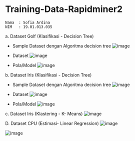 # Training-Data-Rapidminer2
```
Nama  : Sofia Ardina
NIM   : 19.01.013.035
```
a. Dataset Golf (Klasifikasi - Decision Tree)
  - Sample Dataset dengan Algoritma decision tree
   ![image](https://user-images.githubusercontent.com/105371183/197794010-d9099161-825b-4ec9-8c1b-abcc461b2284.png)

  - Dataset
  ![image](https://user-images.githubusercontent.com/105371183/197794377-c6122a64-9866-4f71-9cb7-736a0b5c074d.png)

  - Pola/Model
  ![image](https://user-images.githubusercontent.com/105371183/197683840-b9ecc59a-3567-4441-aa76-51b85e151d1e.png)
  

b. Dataset Iris (Klasifikasi - Decision Tree)
  - Sample Dataset dengan Algoritma decision tree
  ![image](https://user-images.githubusercontent.com/105371183/197794729-a2a8411f-9c2a-4464-b187-c2ae3f01fcdb.png)

  - Dataset
  ![image](https://user-images.githubusercontent.com/105371183/197794800-07f82a8d-a0bc-4419-bfa9-90f7e43c31ae.png)

  - Pola/Model
  ![image](https://user-images.githubusercontent.com/105371183/197684163-c5718ead-b9dd-445c-873b-34d7ce52e8d6.png)
  

c. Dataset Iris (Klastering - K- Means)
  ![image](https://user-images.githubusercontent.com/105371183/197687902-3c906eb3-08e5-4abf-bfe6-b91fc81a7418.png)
 
D. Dataset CPU (Estimasi- Linear Regression)
   ![image](https://user-images.githubusercontent.com/105371183/197695490-e559dfbe-5932-42c1-91a7-521f48da45c7.png)

  ![image](https://user-images.githubusercontent.com/105371183/197695438-46ae11fb-faab-4496-a4f7-f6a41a679d82.png)

